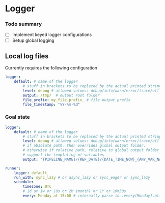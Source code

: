 # Logger

### Todo summary

- [ ] Implement keyed logger configurations
- [ ] Setup global logging

## Local log files

Currently requires the following configuration

```yml
logger:
    default: # name of the logger
        # stuff in brackets to be replaced by the actual printed string value.
        level: debug # allowed values: debug/info/warn/error/trace/off
        output: /tmp/  # output root folder
        file_prefix: my_file_prefix_ # file output prefix
        file_timestamp: "%Y-%m-%d"
```

### Goal state

```yml
logger:
    default: # name of the logger
        # stuff in brackets to be replaced by the actual printed string value.
        level: debug # allowed values: debug/info/warn/error/trace/off
        # if absolute path, then overrides global output folder. 
        # otherwise if relative path, relative to global output folder
        # support the templating of variables
        output: "{PIPELINE_NAME}/{REF_DATE}/{DATE_TIME_NOW}_{ANY_VAR_NAME}.log"

runner:
    logger: default
    run_with: sync_lazy # or async_lazy or sync_eager or sync_lazy
    schedule:
        timezone: UTC
        # 1d or 1w or 10s or 2M (month) or 1Y or 10m30s
        every: Monday at 15:00 # internally parse to .every(Monday).at("15:00")
```
